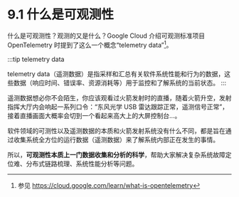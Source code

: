 # 9.1 什么是可观测性

什么是可观测性？观测的又是什么？Google Cloud 介绍可观测标准项目 OpenTelemetry 时提到了这么一个概念“telemetry data”[^1]。

:::tip telemetry data

telemetry data（遥测数据）是指采样和汇总有关软件系统性能和行为的数据，这些数据（响应时间、错误率、资源消耗等）用于监控和了解系统的当前状态。
:::

遥测数据想必你不会陌生，你应该观看过火箭发射时的直播，随着火箭升空，发射指挥大厅内会响起一系列口令：“东风光学 USB 雷达跟踪正常，遥测信号正常”，接着直播画面大概率会切到一个看起来高大上的大屏控制台...。

软件领域的可测性以及遥测数据的本质和火箭发射系统没有什么不同，都是旨在通过收集系统全方位的运行数据（遥测数据）来了解系统内部正在发生的事情。

所以，**可观测性本质上一门数据收集和分析的科学**，帮助大家解决复杂系统故障定位难、分布式链路梳理、系统性能分析等问题。

[^1]: 参见 https://cloud.google.com/learn/what-is-opentelemetry
